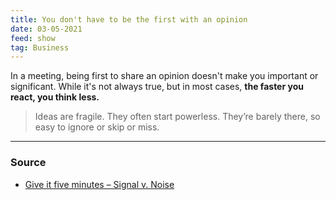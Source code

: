 ```yaml
---
title: You don't have to be the first with an opinion
date: 03-05-2021
feed: show
tag: Business
---
```


In a meeting, being first to share an opinion doesn't make you important or significant. While it's not always true, but in most cases, **the faster you react, you think less.** 

 > Ideas are fragile. They often start powerless. They’re barely there, so easy to ignore or skip or miss.

--- 
### Source
- [Give it five minutes – Signal v. Noise](https://signalvnoise.com/posts/3124-give-it-five-minutes)

